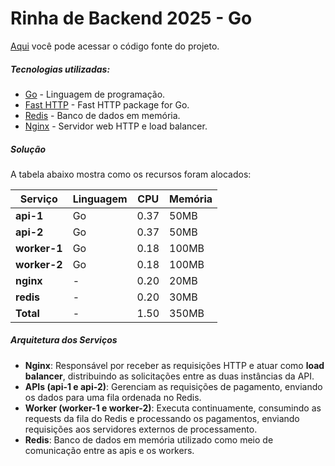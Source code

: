 # Rinha de Backend 2025 - Go

[Aqui](https://github.com/flads/rinha25/tree/go) você pode acessar o código fonte do projeto.

##### Tecnologias utilizadas:

* [Go](https://go.dev/) - Linguagem de programação.
* [Fast HTTP](https://github.com/valyala/fasthttp) - Fast HTTP package for Go.
* [Redis](https://redis.io/) - Banco de dados em memória.
* [Nginx](https://nginx.org/) - Servidor web HTTP e load balancer.

##### Solução

A tabela abaixo mostra como os recursos foram alocados:

| Serviço      | Linguagem | CPU  | Memória   |
|--------------|-----------|------|-----------|
| **api-1**    | Go        | 0.37 | 50MB      |
| **api-2**    | Go        | 0.37 | 50MB      |
| **worker-1** | Go        | 0.18 | 100MB     |
| **worker-2** | Go        | 0.18 | 100MB     |
| **nginx**    | -         | 0.20 | 20MB      |
| **redis**    | -         | 0.20 | 30MB      |
| **Total**    | -         | 1.50 | 350MB     |

##### Arquitetura dos Serviços

- **Nginx**: Responsável por receber as requisições HTTP e atuar como **load balancer**, distribuindo as solicitações entre as duas instâncias da API.
- **APIs (api-1 e api-2)**: Gerenciam as requisições de pagamento, enviando os dados para uma fila ordenada no Redis.
- **Worker (worker-1 e worker-2)**: Executa continuamente, consumindo as requests da fila do Redis e processando os pagamentos, enviando requisições aos servidores externos de processamento.
- **Redis**: Banco de dados em memória utilizado como meio de comunicação entre as apis e os workers.